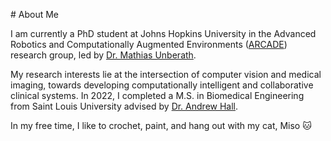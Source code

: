 #﻿ About Me

I am currently a PhD student at Johns Hopkins University in the Advanced Robotics and Computationally Augmented Environments ([ARCADE](https://arcade.cs.jhu.edu/)) research group, led by [Dr. Mathias Unberath](https://mathiasunberath.github.io/). 

My research interests lie at the intersection of computer vision and medical imaging, towards developing computationally intelligent and collaborative clinical systems. In 2022, I completed a M.S. in Biomedical Engineering from Saint Louis University advised by [Dr. Andrew Hall](https://www.slu.edu/science-and-engineering/academics/biomedical-engineering/faculty/hall-andrew.php). 

In my free time, I like to crochet, paint, and hang out with my cat, Miso 🐱